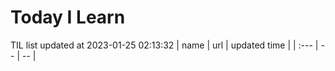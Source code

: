 # Today I Learn 
TIL list updated at 2023-01-25 02:13:32
| name | url | updated time |
| :--- | -- | -- |
